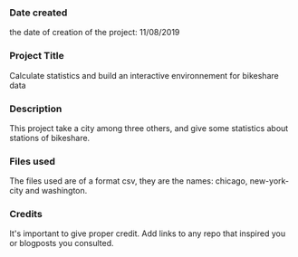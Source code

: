 ### Date created
the date of creation of the project: 11/08/2019

### Project Title
Calculate statistics and build an interactive environnement for bikeshare data

### Description
This project take a city among three others, and give some statistics about stations of bikeshare.

### Files used
The files used are of a format csv, they are the names: chicago, new-york-city and washington.

### Credits
It's important to give proper credit. Add links to any repo that inspired you or blogposts you consulted.


